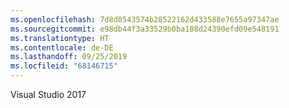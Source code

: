 ```yaml
---
ms.openlocfilehash: 7d8d8543574b28522162d433588e7655a97347ae
ms.sourcegitcommit: e98db44f3a33529b0ba188d24390efd09e548191
ms.translationtype: HT
ms.contentlocale: de-DE
ms.lasthandoff: 09/25/2019
ms.locfileid: "68146715"
---
```

Visual Studio 2017